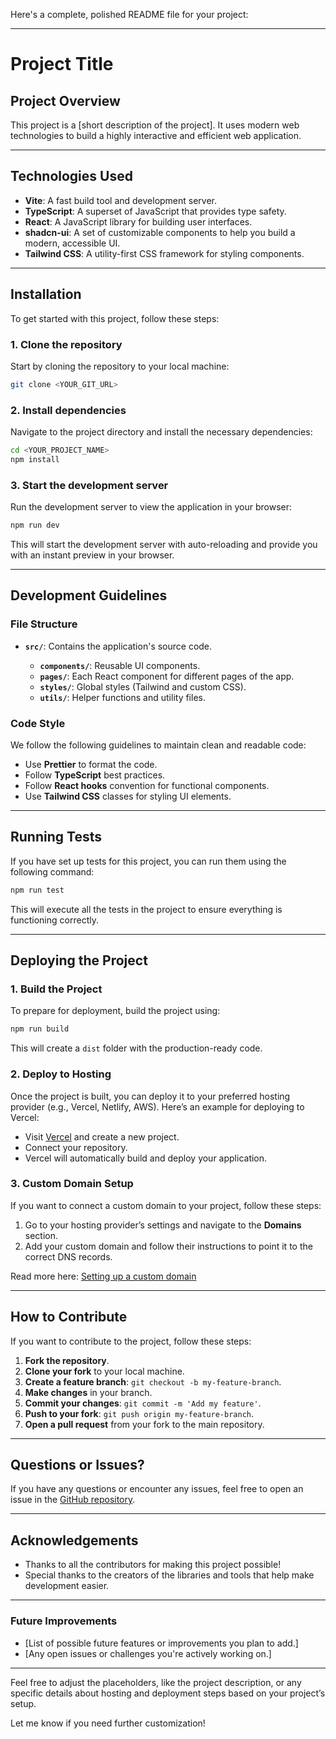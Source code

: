 Here's a complete, polished README file for your project:

---

# Project Title

## Project Overview

This project is a \[short description of the project]. It uses modern web technologies to build a highly interactive and efficient web application.


---

## Technologies Used

* **Vite**: A fast build tool and development server.
* **TypeScript**: A superset of JavaScript that provides type safety.
* **React**: A JavaScript library for building user interfaces.
* **shadcn-ui**: A set of customizable components to help you build a modern, accessible UI.
* **Tailwind CSS**: A utility-first CSS framework for styling components.

---

## Installation

To get started with this project, follow these steps:

### 1. Clone the repository

Start by cloning the repository to your local machine:

```bash
git clone <YOUR_GIT_URL>
```

### 2. Install dependencies

Navigate to the project directory and install the necessary dependencies:

```bash
cd <YOUR_PROJECT_NAME>
npm install
```

### 3. Start the development server

Run the development server to view the application in your browser:

```bash
npm run dev
```

This will start the development server with auto-reloading and provide you with an instant preview in your browser.

---

## Development Guidelines

### File Structure

* **`src/`**: Contains the application's source code.

  * **`components/`**: Reusable UI components.
  * **`pages/`**: Each React component for different pages of the app.
  * **`styles/`**: Global styles (Tailwind and custom CSS).
  * **`utils/`**: Helper functions and utility files.

### Code Style

We follow the following guidelines to maintain clean and readable code:

* Use **Prettier** to format the code.
* Follow **TypeScript** best practices.
* Follow **React hooks** convention for functional components.
* Use **Tailwind CSS** classes for styling UI elements.

---

## Running Tests

If you have set up tests for this project, you can run them using the following command:

```bash
npm run test
```

This will execute all the tests in the project to ensure everything is functioning correctly.

---

## Deploying the Project

### 1. Build the Project

To prepare for deployment, build the project using:

```bash
npm run build
```

This will create a `dist` folder with the production-ready code.

### 2. Deploy to Hosting

Once the project is built, you can deploy it to your preferred hosting provider (e.g., Vercel, Netlify, AWS). Here’s an example for deploying to Vercel:

* Visit [Vercel](https://vercel.com) and create a new project.
* Connect your repository.
* Vercel will automatically build and deploy your application.

### 3. Custom Domain Setup

If you want to connect a custom domain to your project, follow these steps:

1. Go to your hosting provider’s settings and navigate to the **Domains** section.
2. Add your custom domain and follow their instructions to point it to the correct DNS records.

Read more here: [Setting up a custom domain](https://docs.lovable.dev/features/custom-domain#custom-domain)

---

## How to Contribute

If you want to contribute to the project, follow these steps:

1. **Fork the repository**.
2. **Clone your fork** to your local machine.
3. **Create a feature branch**: `git checkout -b my-feature-branch`.
4. **Make changes** in your branch.
5. **Commit your changes**: `git commit -m 'Add my feature'`.
6. **Push to your fork**: `git push origin my-feature-branch`.
7. **Open a pull request** from your fork to the main repository.

---

## Questions or Issues?

If you have any questions or encounter any issues, feel free to open an issue in the [GitHub repository](https://github.com/yourusername/projectname/issues).

---

## Acknowledgements

* Thanks to all the contributors for making this project possible!
* Special thanks to the creators of the libraries and tools that help make development easier.

---

### Future Improvements

* \[List of possible future features or improvements you plan to add.]
* \[Any open issues or challenges you're actively working on.]

---

Feel free to adjust the placeholders, like the project description, or any specific details about hosting and deployment steps based on your project’s setup.

Let me know if you need further customization!
